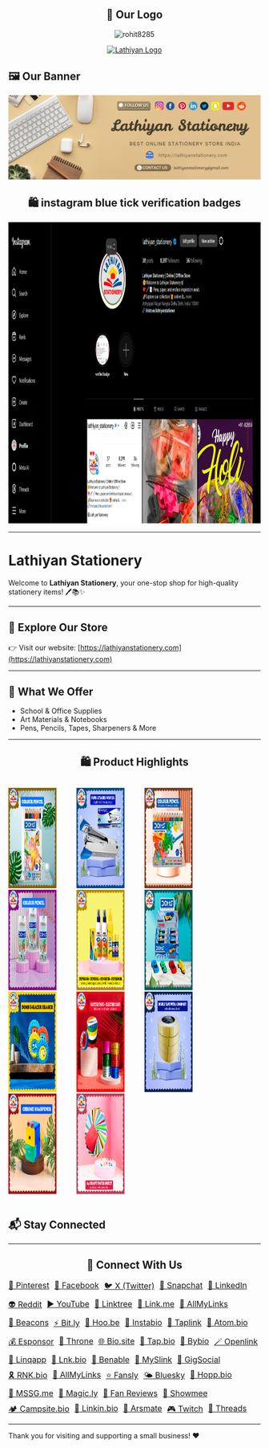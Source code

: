 <h2 align="center" >🧾 Our Logo</h2>
<!-- Logo centered -->
<div style="text-align: center; margin-bottom: 30px;" >
 <p align="center"> <img src="https://komarev.com/ghpvc/?username=rohit8285&label=Profile%20views&color=0e75b6&style=flat" alt="rohit8285" width="150px" height="30px" /> </p>
<a href="https://lathiyanstationery.com/wp-content/uploads/2025/04/desktop-lathiyan-stationery-logo.jpg">  <img src="https://lathiyanstationery.com/wp-content/uploads/2025/04/desktop-lathiyan-stationery-logo.jpg" alt="Lathiyan Logo"></a>
</div>


## 🖼️ Our Banner

<a href="https://lathiyanstationery.com/about-us/"><img src="img/Lathiyan-Stationery.png" alt="Banner"/></a>

 <h2 align="center">🛍️ instagram blue tick verification badges </h2>

<a href="https://www.instagram.com/lathiyan_stationery/"><img src="img/official-instagram-blue-tick.png" alt="Instagram Badge" width="1000px" height="600px"></a>

---

# Lathiyan Stationery

Welcome to **Lathiyan Stationery**, your one-stop shop for high-quality stationery items! 🖊️📚✨

---

## 🛒 Explore Our Store

👉 Visit our website: [https://lathiyanstationery.com](https://lathiyanstationery.com)

---

## 💼 What We Offer

- School & Office Supplies
- Art Materials & Notebooks
- Pens, Pencils, Tapes, Sharpeners & More

---


<h2 align="center">🛍️ Product Highlights</h2>

<!-- Grid Container -->
<div style="display: grid; grid-template-columns: repeat(4, 1fr); gap: 40px;">

<a href="https://lathiyanstationery.com/shop/">  <img src="img/Doms-Pencil-colour-12-shades-premium-quality.png" alt="DOMS 12 Shades Pencil" width="200px" height="200px"></a>
<a href="https://lathiyanstationery.com/shop/">  <img src="img/doms-pencil-combo.png" alt="DOMS Pencil Combo" width="200px" height="200px"></a>
 <a href="https://lathiyanstationery.com/shop/"> <img src="img/doms-roller-eraser.png" alt="DOMS Roller Eraser" width="200px" height="200px"></a>
<a href="https://lathiyanstationery.com/shop/">  <img src="img/mechanical-sharpener-luxury-design-2.png" alt="Mechanical Sharpener" width="200px" height="200px"></a>

 <a href="https://lathiyanstationery.com/shop/"> <img src="img/kangaroo-brand-stapler-with-extra-pin-box.png" alt="Kangaroo Stapler" width="200px" height="200px"></a>
<a href="https://lathiyanstationery.com/shop/">  <img src="img/fevicol-combo-offer-extra-fevistick-fevikwik.png" alt="Fevicol Combo" width="200px" height="200px"></a>
<a href="https://lathiyanstationery.com/shop/">  <img src="img/glitter-with-cello-tape.png" alt="Glitter Tape" width="200px" height="200px"></a>
<a href="https://lathiyanstationery.com/shop/">  <img src="img/A-4-craft-paper-sheet-combo-price.png" alt="A4 Craft Paper" width="200px" height="200px"></a>

<a href="https://lathiyanstationery.com/shop/">  <img src="img/24-shade-doms-best-price.png" alt="24 Shade DOMS" width="200px" height="200px"></a>
<a href="https://lathiyanstationery.com/shop/">  <img src="img/doms-esports-eraser-super-cars.png" alt="Esports Eraser" width="200px" height="200px"></a>
<a href="https://lathiyanstationery.com/shop/">  <img src="img/double-tape-combo-four-pack.png" alt="Double Tape Pack" width="200px" height="200px"></a>
</div>

## 📬 Stay Connected
<hr/>
<h2 align="center">📱 Connect With Us</h2>

<div style="display: flex; flex-wrap: wrap; gap: 10px; font-size: 16px;">
  <a href="https://in.pinterest.com/lathiyanstationery/" target="_blank">📌 Pinterest</a>
  <a href="https://www.facebook.com/lathiyanstationery/" target="_blank">📘 Facebook</a>
  <a href="https://x.com/Lathiyanstore" target="_blank">🐦 X (Twitter)</a>
  <a href="https://www.snapchat.com/add/lathiyanstore" target="_blank">👻 Snapchat</a>
  <a href="https://www.linkedin.com/company/lathiyan-stationery/" target="_blank">💼 LinkedIn</a>
  <a href="https://www.reddit.com/user/Lathiyan_stationers/" target="_blank">👽 Reddit</a>
  <a href="https://youtube.com/@lathiyanstationery" target="_blank">▶️ YouTube</a>
  <a href="https://linktr.ee/lathiyanstationer" target="_blank">🌲 Linktree</a>
  <a href="https://link.me/lathiyanstationery" target="_blank">🔗 Link.me</a>
  <a href="https://getallmylinks.com/lathiyanstationery" target="_blank">🧾 AllMyLinks</a>
  <a href="https://beacons.ai/lathiyanstationery" target="_blank">📡 Beacons</a>
  <a href="https://bit.ly/m/lathiyanstationery" target="_blank">⚡ Bit.ly</a>
  <a href="https://hoo.be/lathiyanstationery" target="_blank">🎯 Hoo.be</a>
  <a href="https://instabio.cc/lathiyanstationery" target="_blank">📎 Instabio</a>
  <a href="https://lathiyanstationery.taplink.in" target="_blank">🔖 Taplink</a>
  <a href="https://www.atom.bio/lathiyanstationery" target="_blank">🧬 Atom.bio</a>
  <a href="https://esponsor.com/lathiyanstationery" target="_blank">💰 Esponsor</a>
  <a href="https://throne.com/lathiyanstationery" target="_blank">👑 Throne</a>
  <a href="https://bio.site/lathiyanstationery" target="_blank">🌐 Bio.site</a>
  <a href="https://tap.bio/@lathiyanstationery" target="_blank">🔘 Tap.bio</a>
  <a href="https://bybio.co/lathiyanstationery" target="_blank">🧭 Bybio</a>
  <a href="https://openlink.co/lathiyanstationery" target="_blank">🪄 Openlink</a>
  <a href="https://linqapp.com/lathiyanstationery?r=link" target="_blank">🔗 Linqapp</a>
  <a href="https://lnk.bio/lathiyanstationery" target="_blank">🌱 Lnk.bio</a>
  <a href="https://benable.com/lathiyanstationery" target="_blank">🚀 Benable</a>
  <a href="https://MySlink.app/lathiyanstationers" target="_blank">🔖 MySlink</a>
  <a href="https://www.gigsocial.com/u/lathiyanstationery" target="_blank">💬 GigSocial</a>
  <a href="https://rnk.bio/lathiyanstationery" target="_blank">🎗️ RNK.bio</a>
  <a href="https://allmylinks.com/lathiyanstationery" target="_blank">📘 AllMyLinks</a>
  <a href="https://fansly.com/lathiyanstationery/" target="_blank">⭐ Fansly</a>
  <a href="https://bsky.app/profile/lathiyanstationery.bsky.social" target="_blank">🌤️ Bluesky</a>
  <a href="https://www.hopp.bio/lathiyanstationery" target="_blank">🧭 Hopp.bio</a>
  <a href="https://lathiyanstationery.mssg.me/" target="_blank">📨 MSSG.me</a>
  <a href="https://magic.ly/lathiyanstationery" target="_blank">🔮 Magic.ly</a>
  <a href="https://fan.reviews/creator/business/lathiyan-stationery/" target="_blank">📝 Fan Reviews</a>
  <a href="https://showmee.in/lathiyanstationery" target="_blank">🎥 Showmee</a>
  <a href="https://campsite.bio/lathiyanstationery" target="_blank">🏕️ Campsite.bio</a>
  <a href="https://linkin.bio/lathiyanstationery/" target="_blank">🔗 Linkin.bio</a>
  <a href="https://arsmate.com/lathiyanstationery" target="_blank">🎨 Arsmate</a>
  <a href="https://www.twitch.tv/lathiyanstationery" target="_blank">🎮 Twitch</a>
  <a href="https://www.threads.net/@lathiyan_stationery" target="_blank">🧵 Threads</a>
</div>


---

Thank you for visiting and supporting a small business! ❤️
